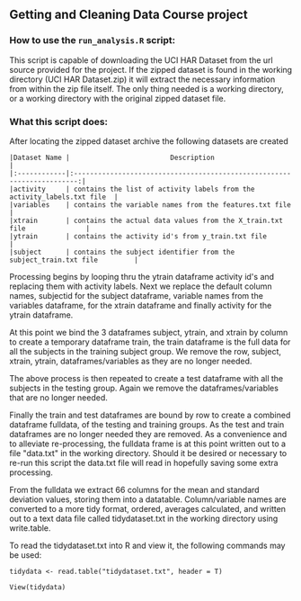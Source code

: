 Getting and Cleaning Data Course project
----------------------------------------

### How to use the `run_analysis.R` script:

This script is capable of downloading the UCI HAR Dataset from the url source provided for the project. If the zipped dataset is found in the working directory (UCI HAR Dataset.zip) it will extract the necessary information from within the zip file itself. The only thing needed is a working directory, or a working directory with the original zipped dataset file.

### What this script does:

After locating the zipped dataset archive the following datasets are created

    |Dataset Name |                         Description                                     |  
    |:------------|:-----------------------------------------------------------------------:|  
    |activity     | contains the list of activity labels from the activity_labels.txt file  |    
    |variables    | contains the variable names from the features.txt file                  |  
    |xtrain       | contains the actual data values from the X_train.txt file               |  
    |ytrain       | contains the activity id's from y_train.txt file                        |
    |subject      | contains the subject identifier from the subject_train.txt file         |  

Processing begins by looping thru the ytrain dataframe activity id's and replacing them with activity labels. Next we replace the default column names, subjectid for the subject dataframe, variable names from the variables dataframe, for the xtrain dataframe and finally activity for the ytrain dataframe.

At this point we bind the 3 dataframes subject, ytrain, and xtrain by column to create a temporary dataframe train, the train dataframe is the full data for all the subjects in the training subject group. We remove the row, subject, xtrain, ytrain, dataframes/variables as they are no longer needed.

The above process is then repeated to create a test dataframe with all the subjects in the testing group. Again we remove the dataframes/variables that are no longer needed.

Finally the train and test dataframes are bound by row to create a combined dataframe fulldata, of the testing and training groups. As the test and train dataframes are no longer needed they are removed. As a convenience and to alleviate re-processing, the fulldata frame is at this point written out to a file "data.txt" in the working directory. Should it be desired or necessary to re-run this script the data.txt file will read in hopefully saving some extra processing.

From the fulldata we extract 66 columns for the mean and standard deviation values, storing them into a datatable. Column/variable names are converted to a more tidy format, ordered, averages calculated, and written out to a text data file called tidydataset.txt in the working directory using write.table.

To read the tidydataset.txt into R and view it, the following commands may be used:

`tidydata <- read.table("tidydataset.txt", header = T)`

`View(tidydata)`
